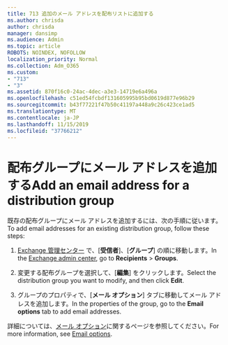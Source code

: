```yaml
---
title: 713 追加のメール アドレスを配布リストに追加する
ms.author: chrisda
author: chrisda
manager: dansimp
ms.audience: Admin
ms.topic: article
ROBOTS: NOINDEX, NOFOLLOW
localization_priority: Normal
ms.collection: Adm_O365
ms.custom:
- "713"
- "3"
ms.assetid: 870f16c0-24ac-4dec-a3e3-14719e6a496a
ms.openlocfilehash: c51ed54fcbdf131605995b95bd0619d877e96b29
ms.sourcegitcommit: b43f77221f47b50c41197a448a9c26c423ce1ad5
ms.translationtype: MT
ms.contentlocale: ja-JP
ms.lasthandoff: 11/15/2019
ms.locfileid: "37766212"
---
```

# <a name="add-an-email-address-for-a-distribution-group"></a><span data-ttu-id="2baae-102">配布グループにメール アドレスを追加する</span><span class="sxs-lookup"><span data-stu-id="2baae-102">Add an email address for a distribution group</span></span>

<span data-ttu-id="2baae-103">既存の配布グループにメール アドレスを追加するには、次の手順に従います。</span><span class="sxs-lookup"><span data-stu-id="2baae-103">To add email addresses for an existing distribution group, follow these steps:</span></span>

1. <span data-ttu-id="2baae-104">[Exchange 管理センター](https://outlook.office365.com/ecp/) で、[**受信者**]、[**グループ**] の順に移動します。</span><span class="sxs-lookup"><span data-stu-id="2baae-104">In the [Exchange admin center](https://outlook.office365.com/ecp/), go to **Recipients** \> **Groups**.</span></span>

2. <span data-ttu-id="2baae-105">変更する配布グループを選択して、[**編集**] をクリックします。</span><span class="sxs-lookup"><span data-stu-id="2baae-105">Select the distribution group you want to modify, and then click **Edit**.</span></span>

3. <span data-ttu-id="2baae-106">グループのプロパティで、[**メール オプション**] タブに移動してメール アドレスを追加します。</span><span class="sxs-lookup"><span data-stu-id="2baae-106">In the properties of the group, go to the **Email options** tab to add email addresses.</span></span> 

<span data-ttu-id="2baae-107">詳細については、[メール オプション](https://technet.microsoft.com/library/bb124513.aspx#emailoptions)に関するページを参照してください。</span><span class="sxs-lookup"><span data-stu-id="2baae-107">For more information, see [Email options](https://technet.microsoft.com/library/bb124513.aspx#emailoptions).</span></span>
